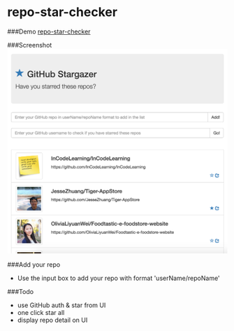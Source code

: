 # repo-star-checker

###Demo
[repo-star-checker](http://gjk0090.github.io/repo-star-checker "repo-star-checker")

###Screenshot
![Alt](/sc.png "demo")

###Add your repo
* Use the input box to add your repo with format 'userName/repoName'

###Todo
* use GitHub auth & star from UI
* one click star all
* display repo detail on UI
